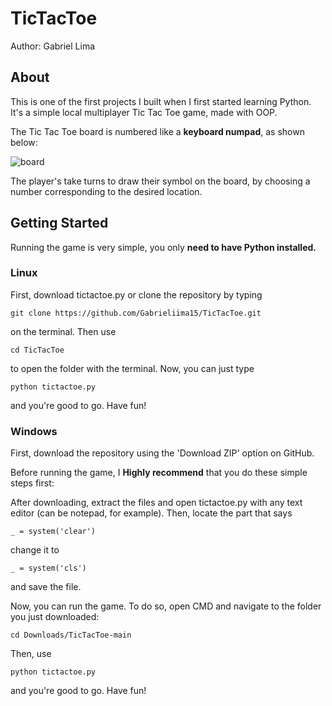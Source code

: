 # TicTacToe
Author: Gabriel Lima

## About
This is one of the first projects I built when I first started learning Python. It's a simple local multiplayer Tic Tac Toe game, made with OOP.

The Tic Tac Toe board is numbered like a <b>keyboard numpad</b>, as shown below:

![board](https://user-images.githubusercontent.com/87576205/143781519-21d3f13e-a94f-42f9-a4fd-d46268c615f1.jpeg)

The player's take turns to draw their symbol on the board, by choosing a number corresponding to the desired location.

## Getting Started
Running the game is very simple, you only <b>need to have Python installed.</b>

### Linux
First, download tictactoe.py or clone the repository by typing

    git clone https://github.com/Gabrieliima15/TicTacToe.git

on the terminal. Then use

    cd TicTacToe

to open the folder with the terminal. Now, you can just type

    python tictactoe.py
    
and you're good to go. Have fun!

### Windows
First, download the repository using the 'Download ZIP' option on GitHub.

Before running the game, I <b>Highly recommend</b> that you do these simple steps first:

After downloading, extract the files and open tictactoe.py with any text editor (can be notepad, for example). Then, locate the part that says

    _ = system('clear')
   
change it to

    _ = system('cls')
    
and save the file.

Now, you can run the game. To do so, open CMD and navigate to the folder you just downloaded:

    cd Downloads/TicTacToe-main
    
Then, use

    python tictactoe.py
   
and you're good to go. Have fun!
